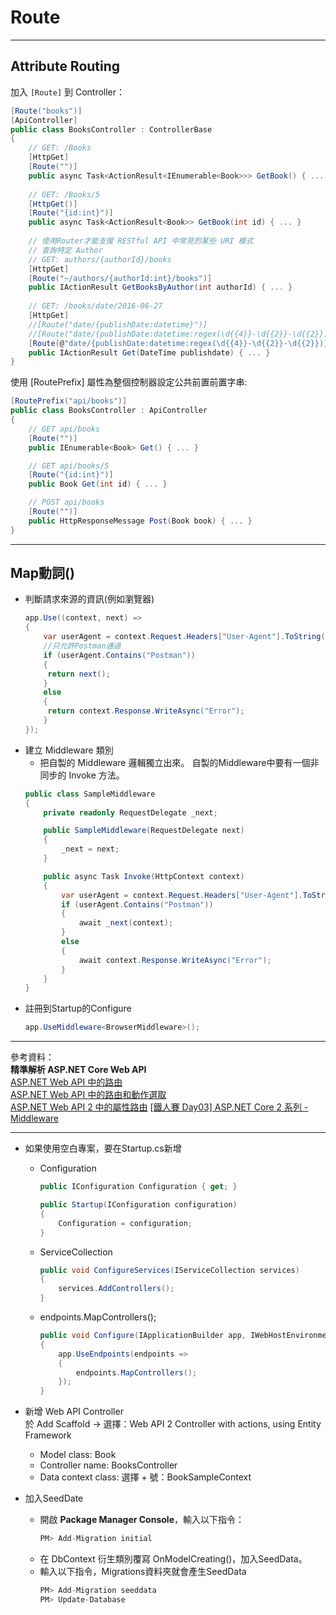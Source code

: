 # Route
- - -
## Attribute Routing  

加入 `[Route]` 到 Controller：

```cs
[Route("books")]
[ApiController]
public class BooksController : ControllerBase
{
    // GET: /Books
    [HttpGet]
    [Route("")]
    public async Task<ActionResult<IEnumerable<Book>>> GetBook() { ... }
    
    // GET: /Books/5
    [HttpGet()]
    [Route("{id:int}")]
    public async Task<ActionResult<Book>> GetBook(int id) { ... }
    
    // 使用Router才能支援 RESTful API 中常見的某些 URI 模式
    // 查詢特定 Author
    // GET: authors/{authorId}/books
    [HttpGet]
    [Route("~/authors/{authorId:int}/books")]
    public IActionResult GetBooksByAuthor(int authorId) { ... }
    
    // GET: /books/date/2016-06-27
    [HttpGet]
    //[Route("date/{publishDate:datetime}")]
    //[Route("date/{publishDate:datetime:regex(\d{{4}}-\d{{2}}-\d{{2}})}")]
    [Route(@"date/{publishDate:datetime:regex(\d{{4}}-\d{{2}}-\d{{2}})}")]
    public IActionResult Get(DateTime publishdate) { ... }
}
```

使用 [RoutePrefix] 屬性為整個控制器設定公共前置前置字串:
```cs
[RoutePrefix("api/books")]
public class BooksController : ApiController
{
    // GET api/books
    [Route("")]
    public IEnumerable<Book> Get() { ... }

    // GET api/books/5
    [Route("{id:int}")]
    public Book Get(int id) { ... }

    // POST api/books
    [Route("")]
    public HttpResponseMessage Post(Book book) { ... }
}
```
- - -
## Map動詞()

* 判斷請求來源的資訊(例如瀏覽器)  
    ```cs
    app.Use((context, next) =>
    {
        var userAgent = context.Request.Headers["User-Agent"].ToString();
        //只允許Postman通過
        if (userAgent.Contains("Postman"))
        {
         return next();
        }
        else
        {
         return context.Response.WriteAsync("Error");
        }
    });
    ```  
* 建立 Middleware 類別  
    * 把自製的 Middleware 邏輯獨立出來。
    自製的Middleware中要有一個非同步的 Invoke 方法。
    ```cs
    public class SampleMiddleware
    {
        private readonly RequestDelegate _next;
    
        public SampleMiddleware(RequestDelegate next)
        {
            _next = next;
        }
    
        public async Task Invoke(HttpContext context)
        {
            var userAgent = context.Request.Headers["User-Agent"].ToString();
            if (userAgent.Contains("Postman"))
            {
                await _next(context);
            }
            else
            {
                await context.Response.WriteAsync("Error");
            }
        }
    }
    ```  
* 註冊到Startup的Configure
    ```cs
    app.UseMiddleware<BrowserMiddleware>();
    ```  
    
    
- - -
參考資料：   
**精準解析 ASP.NET Core Web API**  
<a href="https://docs.microsoft.com/zh-tw/aspnet/web-api/overview/web-api-routing-and-actions/routing-in-aspnet-web-api" target="_blank">ASP.NET Web API 中的路由</a>  
<a href="https://docs.microsoft.com/zh-tw/aspnet/web-api/overview/web-api-routing-and-actions/routing-and-action-selection" target="_blank">ASP.NET Web API 中的路由和動作選取</a>  
<a href="https://docs.microsoft.com/zh-tw/aspnet/web-api/overview/web-api-routing-and-actions/attribute-routing-in-web-api-2" target="_blank">ASP.NET Web API 2 中的屬性路由</a>
<a href="https://blog.johnwu.cc/article/ironman-day03-asp-net-core-middleware.html" target="_blank">[鐵人賽 Day03] ASP.NET Core 2 系列 - Middleware</a>
- - -
* 如果使用空白專案，要在Startup.cs新增
    * Configuration  
        ```csharp  
        public IConfiguration Configuration { get; }
        
        public Startup(IConfiguration configuration)
        {
            Configuration = configuration;
        }
        ```
    
    * ServiceCollection 
        ```csharp  
        public void ConfigureServices(IServiceCollection services)
        {
            services.AddControllers();
        }
        ```  
    
    * endpoints.MapControllers();
        ```csharp  
        public void Configure(IApplicationBuilder app, IWebHostEnvironment env)
        {
            app.UseEndpoints(endpoints =>
            {
                endpoints.MapControllers();
            });
        }
        ```
* 新增 Web API Controller  
    於 Add Scaffold → 選擇：Web API 2 Controller with actions, using Entity Framework
    * Model class: Book
    * Controller name: BooksController
    * Data context class: 選擇 + 號：BookSampleContext  

* 加入SeedDate
    * 開啟 **Package Manager Console**，輸入以下指令：  
        ```csharp
        PM> Add-Migration initial
        ```
    * 在 DbContext 衍生類別覆寫 OnModelCreating()，加入SeedData。  
    * 輸入以下指令，Migrations資料夾就會產生SeedData  
        ```csharp 
        PM> Add-Migration seeddata  
        PM> Update-Database  
        ```
    
